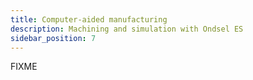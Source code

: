 ```yaml
---
title: Computer-aided manufacturing
description: Machining and simulation with Ondsel ES
sidebar_position: 7
---
```


FIXME
